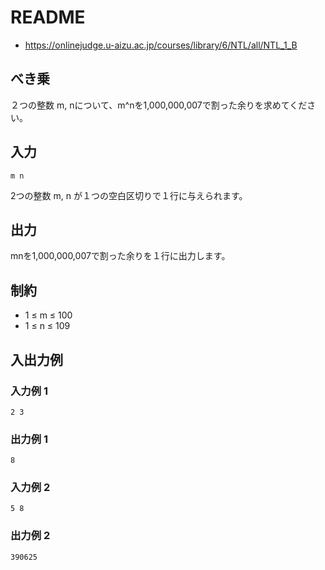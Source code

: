 # README
- <https://onlinejudge.u-aizu.ac.jp/courses/library/6/NTL/all/NTL_1_B>
## べき乗
２つの整数 m, nについて、m^nを1,000,000,007で割った余りを求めてください。
## 入力
```
m n
```

2つの整数 m, n が１つの空白区切りで１行に与えられます。
## 出力
mnを1,000,000,007で割った余りを１行に出力します。
## 制約
- 1 ≤ m ≤ 100
- 1 ≤ n ≤ 109
## 入出力例
### 入力例 1
```
2 3
```
### 出力例 1
```
8
```
### 入力例 2
```
5 8
```
### 出力例 2
```
390625
```


